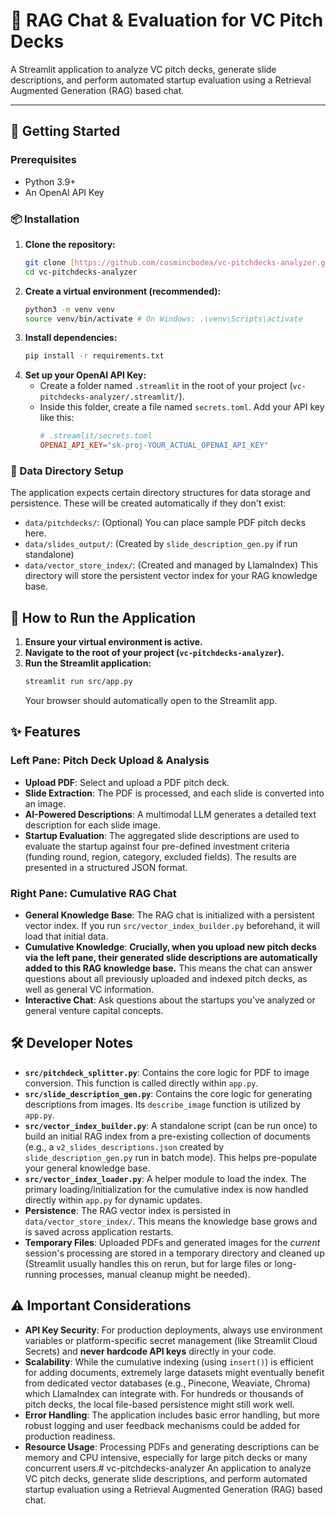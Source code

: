 # 💼 RAG Chat & Evaluation for VC Pitch Decks

A Streamlit application to analyze VC pitch decks, generate slide descriptions, and perform automated startup evaluation using a Retrieval Augmented Generation (RAG) based chat.

---
## 🚀 Getting Started

### Prerequisites
* Python 3.9+
* An OpenAI API Key

### 📦 Installation
1.  **Clone the repository:**
    ```bash
    git clone [https://github.com/cosmincbodea/vc-pitchdecks-analyzer.git](https://github.com/cosmincbodea/vc-pitchdecks-analyzer.git)
    cd vc-pitchdecks-analyzer
    ```
2.  **Create a virtual environment (recommended):**
    ```bash
    python3 -m venv venv
    source venv/bin/activate # On Windows: .\venv\Scripts\activate
    ```
3.  **Install dependencies:**
    ```bash
    pip install -r requirements.txt
    ```
4.  **Set up your OpenAI API Key:**
    * Create a folder named `.streamlit` in the root of your project (`vc-pitchdecks-analyzer/.streamlit/`).
    * Inside this folder, create a file named `secrets.toml`. Add your API key like this:
        ```toml
        # .streamlit/secrets.toml
        OPENAI_API_KEY="sk-proj-YOUR_ACTUAL_OPENAI_API_KEY"
        ```

### 📂 Data Directory Setup
The application expects certain directory structures for data storage and persistence. These will be created automatically if they don't exist:
* `data/pitchdecks/`: (Optional) You can place sample PDF pitch decks here.
* `data/slides_output/`: (Created by `slide_description_gen.py` if run standalone)
* `data/vector_store_index/`: (Created and managed by LlamaIndex) This directory will store the persistent vector index for your RAG knowledge base.

## 🏃 How to Run the Application
1.  **Ensure your virtual environment is active.**
2.  **Navigate to the root of your project (`vc-pitchdecks-analyzer`).**
3.  **Run the Streamlit application:**
    ```bash
    streamlit run src/app.py
    ```
    Your browser should automatically open to the Streamlit app.

## ✨ Features
### Left Pane: Pitch Deck Upload & Analysis
* **Upload PDF**: Select and upload a PDF pitch deck.
* **Slide Extraction**: The PDF is processed, and each slide is converted into an image.
* **AI-Powered Descriptions**: A multimodal LLM generates a detailed text description for each slide image.
* **Startup Evaluation**: The aggregated slide descriptions are used to evaluate the startup against four pre-defined investment criteria (funding round, region, category, excluded fields). The results are presented in a structured JSON format.

### Right Pane: Cumulative RAG Chat
* **General Knowledge Base**: The RAG chat is initialized with a persistent vector index. If you run `src/vector_index_builder.py` beforehand, it will load that initial data.
* **Cumulative Knowledge**: **Crucially, when you upload new pitch decks via the left pane, their generated slide descriptions are automatically added to this RAG knowledge base.** This means the chat can answer questions about all previously uploaded and indexed pitch decks, as well as general VC information.
* **Interactive Chat**: Ask questions about the startups you've analyzed or general venture capital concepts.

## 🛠️ Developer Notes
* **`src/pitchdeck_splitter.py`**: Contains the core logic for PDF to image conversion. This function is called directly within `app.py`.
* **`src/slide_description_gen.py`**: Contains the core logic for generating descriptions from images. Its `describe_image` function is utilized by `app.py`.
* **`src/vector_index_builder.py`**: A standalone script (can be run once) to build an initial RAG index from a pre-existing collection of documents (e.g., a `v2_slides_descriptions.json` created by `slide_description_gen.py` run in batch mode). This helps pre-populate your general knowledge base.
* **`src/vector_index_loader.py`**: A helper module to load the index. The primary loading/initialization for the cumulative index is now handled directly within `app.py` for dynamic updates.
* **Persistence**: The RAG vector index is persisted in `data/vector_store_index/`. This means the knowledge base grows and is saved across application restarts.
* **Temporary Files**: Uploaded PDFs and generated images for the *current* session's processing are stored in a temporary directory and cleaned up (Streamlit usually handles this on rerun, but for large files or long-running processes, manual cleanup might be needed).

## ⚠️ Important Considerations
* **API Key Security**: For production deployments, always use environment variables or platform-specific secret management (like Streamlit Cloud Secrets) and **never hardcode API keys** directly in your code.
* **Scalability**: While the cumulative indexing (using `insert()`) is efficient for adding documents, extremely large datasets might eventually benefit from dedicated vector databases (e.g., Pinecone, Weaviate, Chroma) which LlamaIndex can integrate with. For hundreds or thousands of pitch decks, the local file-based persistence might still work well.
* **Error Handling**: The application includes basic error handling, but more robust logging and user feedback mechanisms could be added for production readiness.
* **Resource Usage**: Processing PDFs and generating descriptions can be memory and CPU intensive, especially for large pitch decks or many concurrent users.# vc-pitchdecks-analyzer
An application to analyze VC pitch decks, generate slide descriptions, and perform automated startup evaluation using a Retrieval Augmented Generation (RAG) based chat.

